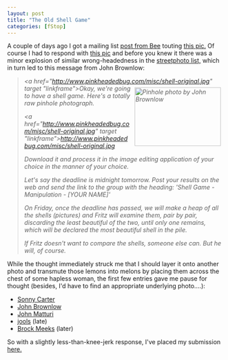 ```yaml
---
layout: post
title: "The Old Shell Game"
categories: [fStop]
---
```

A couple of days ago I got a mailing list <a href="http://topica.com/lists/streetphoto/read/message.html?mid=907645514&sort=d&start=34888" target="linkframe">post from Bee</a> touting <a href="http://www.beeflowers.com/Misc/car.htm" target="linkframe">this pic.</a> Of course I had to respond with <a href="/photo/BeeCar6-was.jpg">this pic</a> and before you knew it there was a minor explosion of similar wrong-headedness in the <a href="http://topica.com/lists/streetphoto/read?sort=d" target="linkframe">streetphoto list,</a> which in turn led to this message from John Brownlow:

<blockquote><i>

<a href="http://www.pinkheadedbug.com/misc/shell-original.jpg" target "linkframe"><img src="http://www.botzilla.com/bpix/shell-original.jpg" width=200 height=136 hspace=8 vspace=6 border=0 title="Pinhole photo by John Brownlow" align="right"></a>Okay, we're going to have a shell game. Here's a totally raw pinhole photograph.

<a href="http://www.pinkheadedbug.com/misc/shell-original.jpg" target "linkframe">http://www.pinkheadedbug.com/misc/shell-original.jpg</a>

Download it and process it in the image editing application of your choice in the manner of your choice.

Let's say the deadline is midnight tomorrow. Post your results on the web and send the link to the group with the heading: 'Shell Game - Manipulation - [YOUR NAME]'

On Friday, once the deadline has passed, we will make a heap of all the shells (pictures) and Fritz will examine them, pair by pair, discarding the least beautiful of the two, until only one remains, which will be declared the most beautiful shell in the pile.

If Fritz doesn't want to compare the shells, someone else can. But he will, of course.

</i></blockquote>

While the thought immediately struck me that I should layer it onto another photo and transmute those lemons into melons by placing them across the chest of some hapless woman, the first few entries gave me pause for thought (besides, I'd have to find an appropriate underlying photo....):

<ul><li><a href="http://www.sonc.com/shellgame.htm" target="linkframe">Sonny Carter</a></li><li><a href="http://www.pinkheadedbug.com/misc/shell-jb.jpg" target="linkframe">John Brownlow</a></li><li><a href="http://home.earthlink.net/~jjmatturri/shell-JM.jpg" target="linkframe">John Matturi</a></li><li><a href="http://www.jtimagery.co.uk/misc/" target="linkframe">jools</a> (late)</li><li><a href="http://www.meeksphoto.com/shell-final.jpg" target="linkframe">Brock Meeks</a> (later)</li></ul>

So with a slightly less-than-knee-jerk response, I've placed my submission <a href="/photo/journal/IMG_8184.html" title="IMG_8184.jpg">here.</a>


